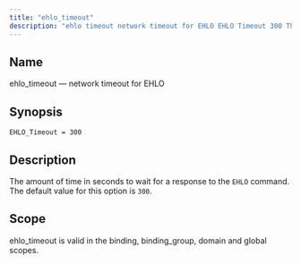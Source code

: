 ```yaml
---
title: "ehlo_timeout"
description: "ehlo timeout network timeout for EHLO EHLO Timeout 300 The amount of time in seconds to wait for a response to the EHLO command The default value for this option is 300 ehlo timeout is valid in the binding binding group domain and global scopes..."
---
```


<a name="conf.ref.ehlo_timeout"></a> 
## Name

ehlo_timeout — network timeout for EHLO

## Synopsis

`EHLO_Timeout = 300`

<a name="idp9491056"></a> 
## Description

The amount of time in seconds to wait for a response to the `EHLO` command. The default value for this option is `300`.

<a name="idp9493616"></a> 
## Scope

ehlo_timeout is valid in the binding, binding_group, domain and global scopes.